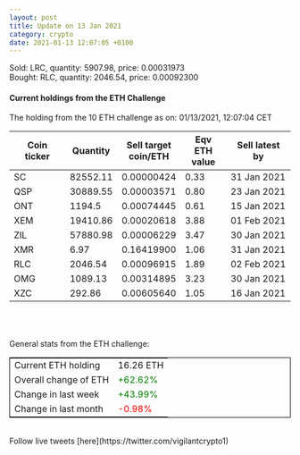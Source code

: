 ```yaml
---
layout: post
title: Update on 13 Jan 2021
category: crypto
date: 2021-01-13 12:07:05 +0100
---
```

<!-- Global site tag (gtag.js) - Google Analytics -->
<script async src="https://www.googletagmanager.com/gtag/js?id=UA-103831149-5"></script>
<script>
  window.dataLayer = window.dataLayer || [];
  function gtag(){dataLayer.push(arguments);}
  gtag('js', new Date());

  gtag('config', 'UA-103831149-5');
</script>
Sold: LRC, quantity:      5907.98, price:   0.00031973<br>Bought: RLC, quantity:      2046.54, price:   0.00092300<br>

#### Current holdings from the ETH Challenge

The holding from the 10 ETH challenge as on: 01/13/2021, 12:07:04 CET

|Coin ticker|Quantity|Sell target<br>coin/ETH|Eqv ETH<br>value|Sell latest by|
|-----------|--------|-----------|-----------|--------------|
SC|82552.11|  0.00000424|0.33|31 Jan 2021|
QSP|30889.55|  0.00003571|0.80|23 Jan 2021|
ONT|1194.5|  0.00074445|0.61|15 Jan 2021|
XEM|19410.86|  0.00020618|3.88|01 Feb 2021|
ZIL|57880.98|  0.00006229|3.47|30 Jan 2021|
XMR|6.97|  0.16419900|1.06|31 Jan 2021|
RLC|2046.54|  0.00096915|1.89|02 Feb 2021|
OMG|1089.13|  0.00314895|3.23|30 Jan 2021|
XZC|292.86|  0.00605640|1.05|16 Jan 2021|

<br>
<br>
<br>
General stats from the ETH challenge:

<table style="border:1px solid black;margin-left:auto;margin-right:auto;">
	<tbody>
	<tr>
		<td>Current ETH holding</td>
		<td>     16.26 ETH</td>
	</tr>
	<tr>
		<td>Overall change of ETH</td>
		<td><font color="green">+62.62%</font></td>
	</tr>
	<tr>
		<td>Change in last week</td>
		<td><font color="green">+43.99%</font></td>
	</tr>
	<tr>
		<td>Change in last month</td>
		<td><font color="red">-0.98%</font></td>
	</tr>
	</tbody>
</table>

<br>
Follow live tweets [here](https://twitter.com/vigilantcrypto1)
<br>
<br>
